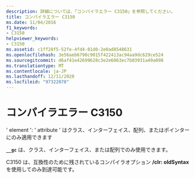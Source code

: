 ```yaml
---
description: 詳細については、「コンパイラエラー C3150」を参照してください。
title: コンパイラエラー C3150
ms.date: 11/04/2016
f1_keywords:
- C3150
helpviewer_keywords:
- C3150
ms.assetid: c1ff28f5-52fe-4fd4-81d0-2e0ad8548631
ms.openlocfilehash: 3e56aeb6790c9015f422413ac94aa9dc629ce524
ms.sourcegitcommit: d6af41e42699628c3e2e6063ec7b03931a49a098
ms.translationtype: MT
ms.contentlocale: ja-JP
ms.lasthandoff: 12/11/2020
ms.locfileid: "97322078"
---
```

# <a name="compiler-error-c3150"></a>コンパイラエラー C3150

' element ': ' attribute ' はクラス、インターフェイス、配列、またはポインターにのみ適用できます

**`__gc`** は、クラス、インターフェイス、または配列でのみ使用できます。

C3150 は、互換性のために残されているコンパイラオプション **/clr: oldSyntax** を使用してのみ到達可能です。
